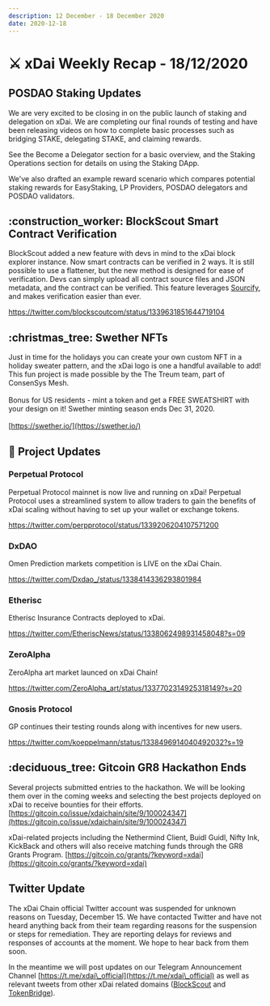 ```yaml
---
description: 12 December - 18 December 2020
date: 2020-12-18
---
```


# ⚔️ xDai Weekly Recap - 18/12/2020

## POSDAO Staking Updates

We are very excited to be closing in on the public launch of staking and delegation on xDai. We are completing our final rounds of testing and have been releasing videos on how to complete basic processes such as bridging STAKE, delegating STAKE, and claiming rewards.

See the Become a Delegator section for a basic overview, and the Staking Operations section for details on using the Staking DApp.

We've also drafted an example reward scenario which compares potential staking rewards for EasyStaking, LP Providers, POSDAO delegators and POSDAO validators.

## :construction\_worker: BlockScout Smart Contract Verification

BlockScout added a new feature with devs in mind to the xDai block explorer instance. Now smart contracts can be verified in 2 ways. It is still possible to use a flattener, but the new method is designed for ease of verification. Devs can simply upload all contract source files and JSON metadata, and the contract can be verified. This feature leverages [Sourcify](https://sourcify.dev/), and makes verification easier than ever.

https://twitter.com/blockscoutcom/status/1339631851644719104

## :christmas\_tree: Swether NFTs

Just in time for the holidays you can create your own custom NFT in a holiday sweater pattern, and the xDai logo is one a handful available to add! This fun project is made possible by the The Treum team, part of ConsenSys Mesh.\
\
Bonus for US residents - mint a token and get a FREE SWEATSHIRT with your design on it! Swether minting season ends Dec 31, 2020.\
\
[https://swether.io/](https://swether.io/)



## :butterfly: Project Updates

### Perpetual Protocol

Perpetual Protocol mainnet is now live and running on xDai! Perpetual Protocol uses a streamlined system to allow traders to gain the benefits of xDai scaling without having to set up your wallet or exchange tokens.

https://twitter.com/perpprotocol/status/1339206204107571200

### DxDAO

Omen Prediction markets competition is LIVE on the xDai Chain.

https://twitter.com/Dxdao_/status/1338414336293801984

### Etherisc

Etherisc Insurance Contracts deployed to xDai.

https://twitter.com/EtheriscNews/status/1338062498931458048?s=09

### ZeroAlpha

ZeroAlpha art market launced on xDai Chain!

https://twitter.com/ZeroAlpha_art/status/1337702314925318149?s=20

### Gnosis Protocol

GP continues their testing rounds along with incentives for new users.

https://twitter.com/koeppelmann/status/1338496914040492032?s=19

## :deciduous\_tree: Gitcoin GR8 Hackathon Ends

Several projects submitted entries to the hackathon. We will be looking them over in the coming weeks and selecting the best projects deployed on xDai to receive bounties for their efforts. [https://gitcoin.co/issue/xdaichain/site/9/100024347](https://gitcoin.co/issue/xdaichain/site/9/100024347)

xDai-related projects including the Nethermind Client, Buidl Guidl, Nifty Ink, KickBack and others will also receive matching funds through the GR8 Grants Program. [https://gitcoin.co/grants/?keyword=xdai](https://gitcoin.co/grants/?keyword=xdai)

## Twitter Update

The xDai Chain official Twitter account was suspended for unknown reasons on Tuesday, December 15.  We have contacted Twitter and have not heard anything back from their team regarding reasons for the suspension or steps for remediation.  They are reporting delays for reviews and responses of accounts at the moment. We hope to hear back from them soon.

In the meantime we will post updates on our Telegram Announcement Channel [https://t.me/xdai\_official](https://t.me/xdai\_official) as well as relevant tweets from other xDai related domains ([BlockScout](https://twitter.com/blockscoutcom) and [TokenBridge](https://twitter.com/\_tokenbridge)).
